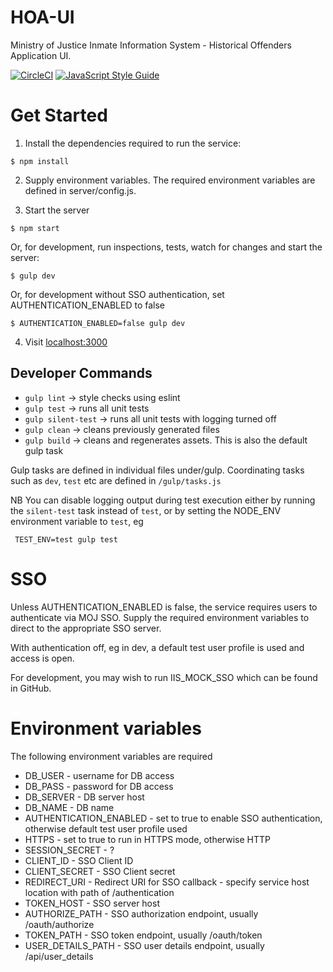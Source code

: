 # HOA-UI
Ministry of Justice Inmate Information System - Historical Offenders Application UI.

[![CircleCI](https://circleci.com/gh/noms-digital-studio/iis.svg?style=shield)](https://circleci.com/gh/noms-digital-studio/iis)
[![JavaScript Style Guide](https://img.shields.io/badge/code%20style-google-brightgreen.svg)](http://standardjs.com/)

# Get Started

1. Install the dependencies required to run the service:

  ```
  $ npm install
  ```  
2. Supply environment variables. The required environment variables are defined in server/config.js.


3. Start the server

  ```   
  $ npm start
  ```

   Or, for development, run inspections, tests, watch for changes and start the server:
   
  ```   
  $ gulp dev
  ```
  
  Or, for development without SSO authentication, set AUTHENTICATION_ENABLED to false
  ```
  $ AUTHENTICATION_ENABLED=false gulp dev
  ```
  
4. Visit [localhost:3000](http://localhost:3000/)

## Developer Commands

 - `gulp lint` -> style checks using eslint
 - `gulp test` -> runs all unit tests
 - `gulp silent-test` -> runs all unit tests with logging turned off
 - `gulp clean` -> cleans previously generated files
 - `gulp build` -> cleans and regenerates assets. This is also the default gulp task
 
 Gulp tasks are defined in individual files under/gulp.
 Coordinating tasks such as `dev`, `test` etc are defined in `/gulp/tasks.js`
 
 NB You can disable logging output during test execution either by running the `silent-test` task instead of `test`,
 or by setting the NODE_ENV environment variable to `test`, eg
 
 ` TEST_ENV=test gulp test`


# SSO

Unless AUTHENTICATION_ENABLED is false, the service requires users to authenticate via MOJ SSO. Supply the
required environment variables to direct to the appropriate SSO server.

With authentication off, eg in dev, a default test user profile is used and access is
open.

For development, you may wish to run IIS_MOCK_SSO which can be found in GitHub.


# Environment variables

The following environment variables are required

* DB_USER - username for DB access
* DB_PASS - password for DB access
* DB_SERVER - DB server host
* DB_NAME - DB name
* AUTHENTICATION_ENABLED - set to true to enable SSO authentication, otherwise default test user profile used 
* HTTPS - set to true to run in HTTPS mode, otherwise HTTP
* SESSION_SECRET - ?
* CLIENT_ID - SSO Client ID
* CLIENT_SECRET - SSO Client secret
* REDIRECT_URI - Redirect URI for SSO callback - specify service host location with path of /authentication
* TOKEN_HOST - SSO server host
* AUTHORIZE_PATH - SSO authorization endpoint, usually /oauth/authorize
* TOKEN_PATH - SSO token endpoint, usually /oauth/token
* USER_DETAILS_PATH - SSO user details endpoint, usually /api/user_details

